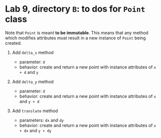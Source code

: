 # Lab 9, directory `B`: to dos for `Point` class

Note that `Point` is meant **to be immutable**. This means that any
method which modifies attributes must result in a new instance
of `Point` being created.

1. Add `delta_x` method
    * parameter: `d`
    * behavior: create and return a new point with instance attributes
      of `x + d` and `y`

2. Add `delta_y` method
    * parameter: `d`
    * behavior: create and return a new point with instance attributes
      of `x` and `y + d`

3.  Add `translate` method
    * parameters: `dx` and `dy`
    * behavior: create and return a new point with instance attributes
      of `x + dx` and `y + dy`
